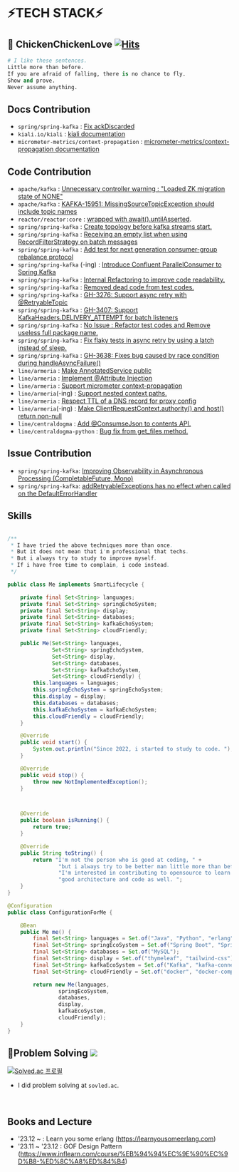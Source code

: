 # ⚡**TECH STACK**⚡
<div align="left">
  


## 👋 ChickenChickenLove [![Hits](https://hits.seeyoufarm.com/api/count/incr/badge.svg?url=https%3A%2F%2Fgithub.com%2Fchickenchickenlove&count_bg=%2379C83D&title_bg=%23555555&icon=&icon_color=%23E7E7E7&title=hits&edge_flat=false)](https://hits.seeyoufarm.com)
  ```python
  # I like these sentences.
  Little more than before.
  If you are afraid of falling, there is no chance to fly.
  Show and prove.
  Never assume anything.
  ```

## Docs Contribution
- `spring/spring-kafka` : [Fix ackDiscarded](https://github.com/spring-projects/spring-kafka/pull/3212) 
- `kiali.io/kiali` : [kiali documentation](https://github.com/kiali/kiali.io/pull/765)
- `micrometer-metrics/context-propagation` : [micrometer-metrics/context-propagation documentation](https://github.com/micrometer-metrics/context-propagation/pull/223)


## Code Contribution
- `apache/kafka` : [Unnecessary controller warning : "Loaded ZK migration state of NONE"](https://github.com/apache/kafka/pull/15926)
- `apache/kafka` : [KAFKA-15951: MissingSourceTopicException should include topic names](https://github.com/apache/kafka/pull/15573)
- `reactor/reactor:core` : [wrapped with await().untilAsserted](https://github.com/reactor/reactor-core/pull/3779).
- `spring/spring-kafka` : [Create topology before kafka streams start.](https://github.com/spring-projects/spring-kafka/pull/3172)
- `spring/spring-kafka` : [Receiving an empty list when using RecordFilterStrategy on batch messages](https://github.com/spring-projects/spring-kafka/pull/3216)
- `spring/spring-kafka` : [Add test for next generation consumer-group rebalance protocol](https://github.com/spring-projects/spring-kafka/pull/3237)
- `spring/spring-kafka` (-ing) : [Introduce Confluent ParallelConsumer to Spring Kafka](https://github.com/spring-projects/spring-kafka/pull/3161)
- `spring/spring-kafka` : [Internal Refactoring to improve code readability.](https://github.com/spring-projects/spring-kafka/pull/3422)
- `spring/spring-kafka` : [Removed dead code from test codes.](https://github.com/spring-projects/spring-kafka/pull/3545)
- `spring/spring-kafka` : [GH-3276: Support async retry with @RetryableTopic](https://github.com/spring-projects/spring-kafka/pull/3523)
- `spring/spring-kafka` : [GH-3407: Support KafkaHeaders.DELIVERY_ATTEMPT for batch listeners](https://github.com/spring-projects/spring-kafka/pull/3539)
- `spring/spring-kafka` : [No Issue : Refactor test codes and Remove useless full package name.](https://github.com/spring-projects/spring-kafka/pull/3551)
- `spring/spring-kafka` : [Fix flaky tests in async retry by using a latch instead of sleep.](https://github.com/spring-projects/spring-kafka/pull/3563)
- `spring/spring-kafka` : [GH-3638: Fixes bug caused by race condition during handleAsyncFailure()](https://github.com/spring-projects/spring-kafka/pull/3639)
- `line/armeria` : [Make AnnotatedService public](https://github.com/line/armeria/pull/5628)
- `line/armeria` : [Implement @Attribute Injection](https://github.com/line/armeria/pull/5547)
- `line/armeria` : [Support micrometer context-propagation](https://github.com/line/armeria/pull/5577)
- `line/armeria`(-ing) : [Support nested context paths.](https://github.com/line/armeria/pull/5846)
- `line/armeria` : [Respect TTL of a DNS record for proxy config](https://github.com/line/armeria/pull/5960)
- `line/armeria`(-ing) : [Make ClientRequestContext.authority() and host() return non-null ](https://github.com/line/armeria/pull/5969)
- `line/centraldogma` : [Add @ConsumseJson to contents API. ](https://github.com/line/centraldogma/pull/999)
- `line/centraldogma-python` : [Bug fix from get_files method. ](https://github.com/line/centraldogma-python/pull/58)

## Issue Contribution
- `spring/spring-kafka`: [Improving Observability in Asynchronous Processing (CompletableFuture, Mono)](https://github.com/spring-projects/spring-kafka/issues/3528)
- `spring/spring-kafka`: [addRetryableExceptions has no effect when called on the DefaultErrorHandler](https://github.com/spring-projects/spring-kafka/issues/3621)



## Skills

```java

/**
 * I have tried the above techniques more than once.
 * But it does not mean that i'm professional that techs.
 * But i always try to study to improve myself.
 * If i have free time to complain, i code instead.
 */

public class Me implements SmartLifecycle {

    private final Set<String> languages;
    private final Set<String> springEchoSystem;
    private final Set<String> display;
    private final Set<String> databases;
    private final Set<String> kafkaEchoSystem;
    private final Set<String> cloudFriendly;

    public Me(Set<String> languages,
              Set<String> springEchoSystem,
              Set<String> display,
              Set<String> databases,
              Set<String> kafkaEchoSystem,
              Set<String> cloudFriendly) {
        this.languages = languages;
        this.springEchoSystem = springEchoSystem;
        this.display = display;
        this.databases = databases;
        this.kafkaEchoSystem = kafkaEchoSystem;
        this.cloudFriendly = cloudFriendly;
    }

    @Override
    public void start() {
        System.out.println("Since 2022, i started to study to code. ");
    }

    @Override
    public void stop() {
        throw new NotImplementedException();
    }



    @Override
    public boolean isRunning() {
        return true;
    }

    @Override
    public String toString() {
        return "I'm not the person who is good at coding, " +
                "but i always try to be better man little more than before. " +
                "I'm interested in contributing to opensource to learn about " +
                "good architecture and code as well. ";
    }
}

@Configuration
public class ConfigurationForMe {

    @Bean
    public Me me() {
        final Set<String> languages = Set.of("Java", "Python", "erlang");
        final Set<String> springEcoSystem = Set.of("Spring Boot", "Spring MVC", "Spring Security", "Spring Batch", "Spring Data JPA");
        final Set<String> databases = Set.of("MySQL");
        final Set<String> display = Set.of("thymeleaf", "tailwind-css");
        final Set<String> kafkaEcoSystem = Set.of("Kafka", "kafka-connect", "schema-registry", "kafka-streams", "ksqlDB");
        final Set<String> cloudFriendly = Set.of("docker", "docker-compose", "kubernetes", "helm", "prometheus", "istio", "fluent-bit");

        return new Me(languages, 
                springEcoSystem,
                databases,
                display,
                kafkaEcoSystem,
                cloudFriendly);
    }
}
```

## 👋Problem Solving <img src="https://img.shields.io/badge/Python-black?style=for-the-badge&logo=Python&logoColor=#3776AB"/>

[![Solved.ac
프로필](http://mazassumnida.wtf/api/v2/generate_badge?boj=chickenchickenlove)](https://solved.ac/chickenchickenlove)
<br/>
- I did problem solving at `sovled.ac`.
<br/>



## Books and Lecture
- '23.12 ~ : Learn you some erlang (https://learnyousomeerlang.com)
- '23.11 ~ '23.12 : GOF Design Pattern (https://www.inflearn.com/course/%EB%94%94%EC%9E%90%EC%9D%B8-%ED%8C%A8%ED%84%B4)


<!--
**chickenchickenlove/chickenchickenlove** is a ✨ _special_ ✨ repository because its `README.md` (this file) appears on your GitHub profile.

Here are some ideas to get you started:

- 🔭 I’m currently working on ...
- 🌱 I’m currently learning ...
- 👯 I’m looking to collaborate on ...
- 🤔 I’m looking for help with ...
- 💬 Ask me about ...
- 📫 How to reach me: ...
- 😄 Pronouns: ...
- ⚡ Fun fact: ...
-->
